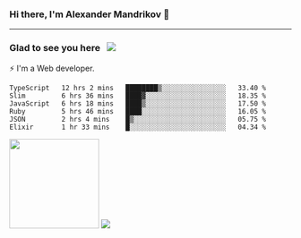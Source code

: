 ### Hi there, I'm Alexander Mandrikov 👋

- - -

### Glad to see you here &nbsp; ![](https://komarev.com/ghpvc/?username=nunsez&color=blue&label=visitors)

⚡ I'm a Web developer.

<!--✨ My GitHub <a href="https://nunsez.github.io/" target="_blank">resume link</a>-->

<!--
**nunsez/nunsez** is a ✨ _special_ ✨ repository because its `README.md` (this file) appears on your GitHub profile.

Here are some ideas to get you started:

- 🔭 I’m currently working on ...
- 🌱 I’m currently learning ...
- 👯 I’m looking to collaborate on ...
- 🤔 I’m looking for help with ...
- 💬 Ask me about ...
- 📫 How to reach me: ...
- 😄 Pronouns: ...
- ⚡ Fun fact: ...
-->


<!--START_SECTION:waka-->

```text
TypeScript   12 hrs 2 mins   ████████▒░░░░░░░░░░░░░░░░   33.40 %
Slim         6 hrs 36 mins   ████▓░░░░░░░░░░░░░░░░░░░░   18.35 %
JavaScript   6 hrs 18 mins   ████▒░░░░░░░░░░░░░░░░░░░░   17.50 %
Ruby         5 hrs 46 mins   ████░░░░░░░░░░░░░░░░░░░░░   16.05 %
JSON         2 hrs 4 mins    █▒░░░░░░░░░░░░░░░░░░░░░░░   05.75 %
Elixir       1 hr 33 mins    █░░░░░░░░░░░░░░░░░░░░░░░░   04.34 %
```

<!--END_SECTION:waka-->

<span>
<img height="160em" src="https://github-readme-stats-nunsez.vercel.app/api?username=nunsez&show_icons=true&count_private=true&hide_border=true&hide=issues" />
<img src="https://github-readme-stats-nunsez.vercel.app/api/top-langs/?username=nunsez&layout=compact&hide_border=true" />
</span>

<!--
[![willianrod's wakatime stats](https://github-readme-stats.vercel.app/api/wakatime?username=nunsez&hide_border=true)](https://github.com/anuraghazra/github-readme-stats)
-->
